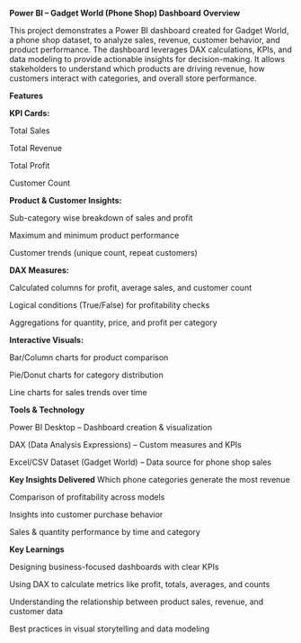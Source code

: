 **Power BI – Gadget World (Phone Shop) Dashboard**
**Overview**

This project demonstrates a Power BI dashboard created for Gadget World, a phone shop dataset, to analyze sales, revenue, customer behavior, and product performance. The dashboard leverages DAX calculations, KPIs, and data modeling to provide actionable insights for decision-making. It allows stakeholders to understand which products are driving revenue, how customers interact with categories, and overall store performance.

**Features**

**KPI Cards:**

Total Sales

Total Revenue

Total Profit

Customer Count

**Product & Customer Insights:**

Sub-category wise breakdown of sales and profit

Maximum and minimum product performance

Customer trends (unique count, repeat customers)

**DAX Measures:**

Calculated columns for profit, average sales, and customer count

Logical conditions (True/False) for profitability checks

Aggregations for quantity, price, and profit per category

**Interactive Visuals:**

Bar/Column charts for product comparison

Pie/Donut charts for category distribution

Line charts for sales trends over time

**Tools & Technology**

Power BI Desktop – Dashboard creation & visualization

DAX (Data Analysis Expressions) – Custom measures and KPIs

Excel/CSV Dataset (Gadget World) – Data source for phone shop sales

**Key Insights Delivered**
Which phone categories generate the most revenue

Comparison of profitability across models

Insights into customer purchase behavior

Sales & quantity performance by time and category

**Key Learnings**

Designing business-focused dashboards with clear KPIs

Using DAX to calculate metrics like profit, totals, averages, and counts

Understanding the relationship between product sales, revenue, and customer data

Best practices in visual storytelling and data modeling
